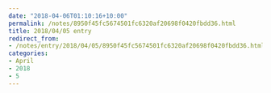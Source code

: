 ```yaml
---
date: "2018-04-06T01:10:16+10:00"
permalink: /notes/8950f45fc5674501fc6320af20698f0420fbdd36.html
title: 2018/04/05 entry
redirect_from:
- /notes/entry/2018/04/05/8950f45fc5674501fc6320af20698f0420fbdd36.html
categories:
- April
- 2018
- 5
---
```

